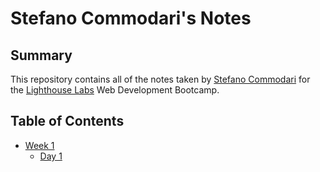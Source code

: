 # Stefano Commodari's Notes
## Summary 

This repository contains all of the notes taken by [Stefano Commodari](https://github.com/Stef50S) for the [Lighthouse Labs](https://www.lighthouselabs.ca/) Web Development Bootcamp.

## Table of Contents

* [Week 1](/Week_1)
  * [Day 1](/Week_1/Day_1)